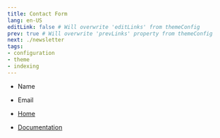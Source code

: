 ```yaml
---
title: Contact Form
lang: en-US
editLink: false # Will overwrite 'editLinks' from themeConfig
prev: true # Will overwrite 'prevLinks' property from themeConfig
next: ./newsletter
tags:
- configuration
- theme
- indexing
---
```


+ Name
+ Email

+ [Home](http://www.dialogware.com/)
+ [Documentation](http://docs.dialogware.com/)
